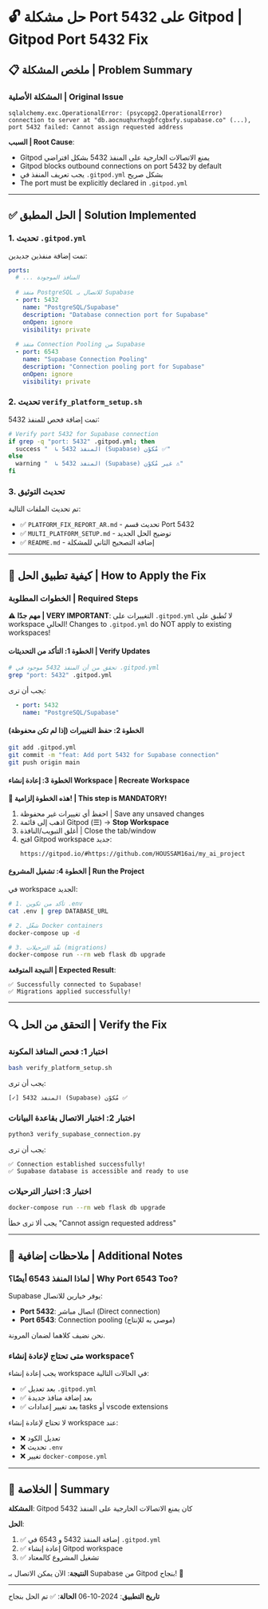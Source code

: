 # 🔓 حل مشكلة Port 5432 على Gitpod | Gitpod Port 5432 Fix

## 📋 ملخص المشكلة | Problem Summary

### المشكلة الأصلية | Original Issue
```
sqlalchemy.exc.OperationalError: (psycopg2.OperationalError) 
connection to server at "db.aocnuqhxrhxgbfcgbxfy.supabase.co" (...), 
port 5432 failed: Cannot assign requested address
```

**السبب | Root Cause**:
- Gitpod يمنع الاتصالات الخارجية على المنفذ 5432 بشكل افتراضي
- Gitpod blocks outbound connections on port 5432 by default
- يجب تعريف المنفذ في `.gitpod.yml` بشكل صريح
- The port must be explicitly declared in `.gitpod.yml`

---

## ✅ الحل المطبق | Solution Implemented

### 1. تحديث `.gitpod.yml`

تمت إضافة منفذين جديدين:

```yaml
ports:
  # ... المنافذ الموجودة
  
  # منفذ PostgreSQL للاتصال بـ Supabase
  - port: 5432
    name: "PostgreSQL/Supabase"
    description: "Database connection port for Supabase"
    onOpen: ignore
    visibility: private
  
  # منفذ Connection Pooling من Supabase
  - port: 6543
    name: "Supabase Connection Pooling"
    description: "Connection pooling port for Supabase"
    onOpen: ignore
    visibility: private
```

### 2. تحديث `verify_platform_setup.sh`

تمت إضافة فحص للمنفذ 5432:

```bash
# Verify port 5432 for Supabase connection
if grep -q "port: 5432" .gitpod.yml; then
  success "  ↳ المنفذ 5432 (Supabase) مُكوّن ✅"
else
  warning "  ↳ المنفذ 5432 (Supabase) غير مُكوّن ⚠️"
fi
```

### 3. تحديث التوثيق

تم تحديث الملفات التالية:
- ✅ `PLATFORM_FIX_REPORT_AR.md` - تحديث قسم Port 5432
- ✅ `MULTI_PLATFORM_SETUP.md` - توضيح الحل الجديد
- ✅ `README.md` - إضافة التصحيح الثاني للمشكلة

---

## 🚀 كيفية تطبيق الحل | How to Apply the Fix

### الخطوات المطلوبة | Required Steps

**⚠️ مهم جدًا | VERY IMPORTANT**: 
التغييرات على `.gitpod.yml` لا تُطبق على workspace الحالي!
Changes to `.gitpod.yml` do NOT apply to existing workspaces!

#### الخطوة 1: التأكد من التحديثات | Verify Updates
```bash
# تحقق من أن المنفذ 5432 موجود في .gitpod.yml
grep "port: 5432" .gitpod.yml
```

يجب أن ترى:
```yaml
  - port: 5432
    name: "PostgreSQL/Supabase"
```

#### الخطوة 2: حفظ التغييرات (إذا لم تكن محفوظة)
```bash
git add .gitpod.yml
git commit -m "feat: Add port 5432 for Supabase connection"
git push origin main
```

#### الخطوة 3: إعادة إنشاء Workspace | Recreate Workspace

**🔴 هذه الخطوة إلزامية! | This step is MANDATORY!**

1. احفظ أي تغييرات غير محفوظة | Save any unsaved changes
2. اذهب إلى قائمة Gitpod (☰) → **Stop Workspace**
3. أغلق التبويب/النافذة | Close the tab/window
4. افتح Gitpod workspace جديد:
   ```
   https://gitpod.io/#https://github.com/HOUSSAM16ai/my_ai_project
   ```

#### الخطوة 4: تشغيل المشروع | Run the Project

في workspace الجديد:

```bash
# 1. تأكد من تكوين .env
cat .env | grep DATABASE_URL

# 2. شغّل Docker containers
docker-compose up -d

# 3. نفّذ الترحيلات (migrations)
docker-compose run --rm web flask db upgrade
```

**النتيجة المتوقعة | Expected Result**:
```
✅ Successfully connected to Supabase!
✅ Migrations applied successfully!
```

---

## 🔍 التحقق من الحل | Verify the Fix

### اختبار 1: فحص المنافذ المكونة
```bash
bash verify_platform_setup.sh
```

يجب أن ترى:
```
[✓] المنفذ 5432 (Supabase) مُكوّن ✅
```

### اختبار 2: اختبار الاتصال بقاعدة البيانات
```bash
python3 verify_supabase_connection.py
```

يجب أن ترى:
```
✅ Connection established successfully!
✅ Supabase database is accessible and ready to use
```

### اختبار 3: اختبار الترحيلات
```bash
docker-compose run --rm web flask db upgrade
```

يجب ألا ترى خطأ "Cannot assign requested address"

---

## 📝 ملاحظات إضافية | Additional Notes

### لماذا المنفذ 6543 أيضًا؟ | Why Port 6543 Too?

Supabase يوفر خيارين للاتصال:
- **Port 5432**: اتصال مباشر (Direct connection)
- **Port 6543**: Connection pooling (موصى به للإنتاج)

نحن نضيف كلاهما لضمان المرونة.

### متى تحتاج لإعادة إنشاء workspace؟

يجب إعادة إنشاء workspace في الحالات التالية:
- ✅ بعد تعديل `.gitpod.yml`
- ✅ بعد إضافة منافذ جديدة
- ✅ بعد تغيير إعدادات tasks أو vscode extensions

لا تحتاج لإعادة إنشاء workspace عند:
- ❌ تعديل الكود
- ❌ تحديث `.env`
- ❌ تغيير `docker-compose.yml`

---

## 🎯 الخلاصة | Summary

**المشكلة**: Gitpod كان يمنع الاتصالات الخارجية على المنفذ 5432

**الحل**: 
1. ✅ إضافة المنفذ 5432 و 6543 في `.gitpod.yml`
2. ✅ إعادة إنشاء Gitpod workspace
3. ✅ تشغيل المشروع كالمعتاد

**النتيجة**: الآن يمكن الاتصال بـ Supabase من Gitpod بنجاح! 🎉

---

**تاريخ التطبيق**: 2024-10-06
**الحالة**: ✅ تم الحل بنجاح
